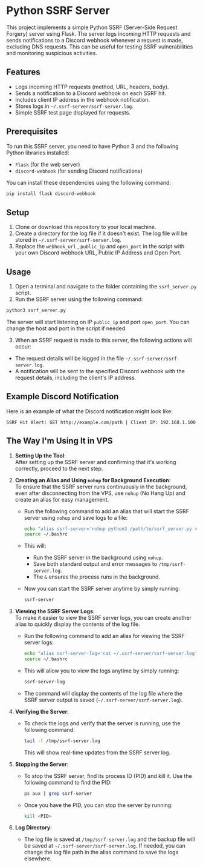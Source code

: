 # Python SSRF Server

This project implements a simple Python SSRF (Server-Side Request Forgery) server using Flask. The server logs incoming HTTP requests and sends notifications to a Discord webhook whenever a request is made, excluding DNS requests. This can be useful for testing SSRF vulnerabilities and monitoring suspicious activities.

## Features

- Logs incoming HTTP requests (method, URL, headers, body).
- Sends a notification to a Discord webhook on each SSRF hit.
- Includes client IP address in the webhook notification.
- Stores logs in `~/.ssrf-server/ssrf-server.log`.
- Simple SSRF test page displayed for requests.

## Prerequisites

To run this SSRF server, you need to have Python 3 and the following Python libraries installed:

- `Flask` (for the web server)
- `discord-webhook` (for sending Discord notifications)

You can install these dependencies using the following command:

```bash
pip install flask discord-webhook
```
## Setup

1. Clone or download this repository to your local machine.
2. Create a directory for the log file if it doesn't exist. The log file will be stored in `~/.ssrf-server/ssrf-server.log`.
3. Replace the `webhook_url` , `public_ip` and `open_port`  in the script with your own Discord webhook URL, Public IP Address and Open Port.

## Usage

1. Open a terminal and navigate to the folder containing the `ssrf_server.py` script.
2. Run the SSRF server using the following command:

```bash
python3 ssrf_server.py
```
The server will start listening on IP `public_ip` and port `open_port`. You can change the host and port in the script if needed.

3. When an SSRF request is made to this server, the following actions will occur:
  * The request details will be logged in the file `~/.ssrf-server/ssrf-server.log`.
  * A notification will be sent to the specified Discord webhook with the request details, including the client's IP address.

## Example Discord Notification
Here is an example of what the Discord notification might look like:
```
SSRF Hit Alert: GET http://example.com/path | Client IP: 192.168.1.100
```

## The Way I'm Using It in VPS

1. **Setting Up the Tool**:  
   After setting up the SSRF server and confirming that it's working correctly, proceed to the next step.

2. **Creating an Alias and Using `nohup` for Background Execution**:  
   To ensure that the SSRF server runs continuously in the background, even after disconnecting from the VPS, use `nohup` (No Hang Up) and create an alias for easy management. 

   - Run the following command to add an alias that will start the SSRF server using `nohup` and save logs to a file:

     ```bash
     echo "alias ssrf-server='nohup python3 /path/to/ssrf_server.py > /tmp/ssrf-server.log 2>&1 &'" >> ~/.bashrc
     source ~/.bashrc
     ```

   - This will:
     - Run the SSRF server in the background using `nohup`.
     - Save both standard output and error messages to `/tmp/ssrf-server.log`.
     - The `&` ensures the process runs in the background.

   - Now you can start the SSRF server anytime by simply running:

     ```bash
     ssrf-server
     ```

3. **Viewing the SSRF Server Logs**:  
   To make it easier to view the SSRF server logs, you can create another alias to quickly display the contents of the log file.

   - Run the following command to add an alias for viewing the SSRF server logs:

     ```bash
     echo "alias ssrf-server-log='cat ~/.ssrf-server/ssrf-server.log'" >> ~/.bashrc
     source ~/.bashrc
     ```

   - This will allow you to view the logs anytime by simply running:

     ```bash
     ssrf-server-log
     ```

   - The command will display the contents of the log file where the SSRF server output is saved (`~/.ssrf-server/ssrf-server.log`).

4. **Verifying the Server**:  
   - To check the logs and verify that the server is running, use the following command:

     ```bash
     tail -f /tmp/ssrf-server.log
     ```

     This will show real-time updates from the SSRF server log.

5. **Stopping the Server**:  
   - To stop the SSRF server, find its process ID (PID) and kill it. Use the following command to find the PID:

     ```bash
     ps aux | grep ssrf-server
     ```

   - Once you have the PID, you can stop the server by running:

     ```bash
     kill <PID>
     ```

6. **Log Directory**:  
   - The log file is saved at `/tmp/ssrf-server.log` and the backup file will be saved at `~/.ssrf-server/ssrf-server.log`. If needed, you can change the log file path in the alias command to save the logs elsewhere.

